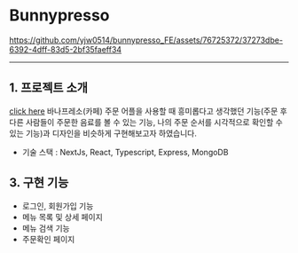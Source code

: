 # Bunnypresso
https://github.com/yjw0514/bunnypresso_FE/assets/76725372/37273dbe-6392-4dff-83d5-2bf35faeff34

---

## 1. 프로젝트 소개
 [click here](https://bunnypresso-fe.fly.dev/)
바나프레소(카페) 주문 어플을 사용할 때 흥미롭다고 생각했던 기능(주문 후 다른 사람들이 주문한 음료를 볼 수 있는 기능, 나의 주문 순서를 시각적으로 확인할 수 있는 기능)과
디자인을 비슷하게 구현해보고자 하였습니다.
- 기술 스택 : NextJs, React, Typescript, Express, MongoDB

## 3. 구현 기능
- 로그인, 회원가입 기능
- 메뉴 목록 및 상세 페이지
- 메뉴 검색 기능
- 주문확인 페이지
